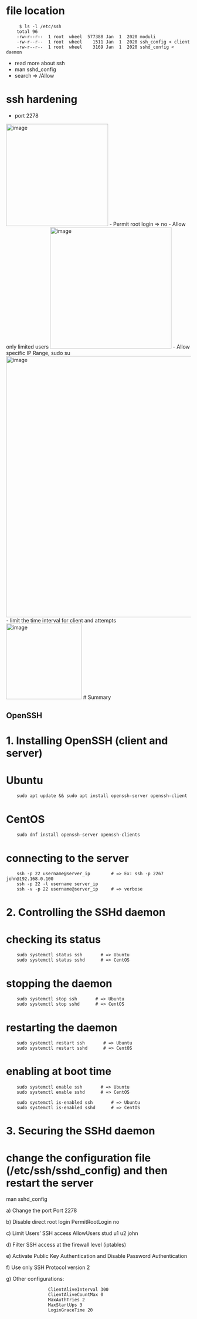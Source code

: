 # file location
         $ ls -l /etc/ssh
        total 96
        -rw-r--r--  1 root  wheel  577388 Jan  1  2020 moduli
        -rw-r--r--  1 root  wheel    1511 Jan  1  2020 ssh_config < client
        -rw-r--r--  1 root  wheel    3169 Jan  1  2020 sshd_config < daemon
- read more about ssh
- man sshd_config
- search => /Allow

# ssh hardening
- port 2278
<img width="278" alt="image" src="https://user-images.githubusercontent.com/75510135/129907105-9c66226e-a396-4125-9e9e-e7f61bede3e1.png">
- Permit root login => no
- Allow only limited users
<img width="331" alt="image" src="https://user-images.githubusercontent.com/75510135/129907648-eb59422d-0c23-4225-a615-f5c6e31ea24a.png">
- Allow specific IP Range, sudo su
<img width="711" alt="image" src="https://user-images.githubusercontent.com/75510135/129907917-57c070d6-ccdc-431d-a5ef-7e49c1536ee0.png">
- limit the time interval for client and attempts
<img width="206" alt="image" src="https://user-images.githubusercontent.com/75510135/129908298-271deb6f-99b6-4b6e-a517-fa5a5670cdd2.png">
# Summary

## OpenSSH

 
# 1. Installing OpenSSH (client and server)
# Ubuntu
        sudo apt update && sudo apt install openssh-server openssh-client
 
# CentOS
        sudo dnf install openssh-server openssh-clients
 
# connecting to the server
        ssh -p 22 username@server_ip        # => Ex: ssh -p 2267 john@192.168.0.100
        ssh -p 22 -l username server_ip
        ssh -v -p 22 username@server_ip     # => verbose
 
# 2. Controlling the SSHd daemon
# checking its status
        sudo systemctl status ssh       # => Ubuntu
        sudo systemctl status sshd      # => CentOS
 
# stopping the daemon
        sudo systemctl stop ssh       # => Ubuntu
        sudo systemctl stop sshd      # => CentOS
 
# restarting the daemon
        sudo systemctl restart ssh       # => Ubuntu
        sudo systemctl restart sshd      # => CentOS
 
# enabling at boot time 
        sudo systemctl enable ssh       # => Ubuntu
        sudo systemctl enable sshd      # => CentOS

        sudo systemctl is-enabled ssh       # => Ubuntu
        sudo systemctl is-enabled sshd      # => CentOS
 
# 3. Securing the SSHd daemon
# change the configuration file (/etc/ssh/sshd_config) and then restart the server
man sshd_config
 
a) Change the port
Port 2278
 
b) Disable direct root login
PermitRootLogin no
 
c) Limit Users’ SSH access
AllowUsers stud u1 u2 john
 
d) Filter SSH access at the firewall level (iptables)
 
e) Activate Public Key Authentication and Disable Password Authentication
 
f) Use only SSH Protocol version 2
 
g) Other configurations:
```
                ClientAliveInterval 300
                ClientAliveCountMax 0
                MaxAuthTries 2
                MaxStartUps 3
                LoginGraceTime 20
 ```
